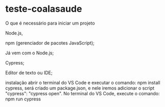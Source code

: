 # teste-coalasaude

O que é necessário para iniciar um projeto

Node.js, 

npm (gerenciador de pacotes JavaScript);

Já vem com o Node.js;

Cypress;

Editor de texto ou IDE;

instalação
abrir o terminal do VS Code e executar o comando: npm install cypress,
será criado um package.json, e nele iremos adicionar o script "cypress": "cypress open".
No terminal do VS Code, execute o comando: npm run cypress
